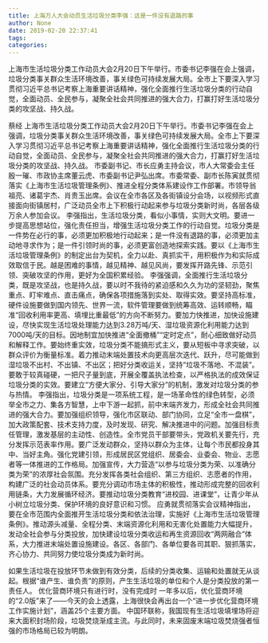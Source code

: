 ```yaml
---
title: 上海万人大会动员生活垃圾分类李强：这是一件没有退路的事
author: None
date: 2019-02-20 22:37:41
tags: 
categories: 
---
```

上海市生活垃圾分类工作动员大会2月20日下午举行。市委书记李强在会上强调，垃圾分类事关群众生活环境改善，事关绿色可持续发展大局。全市上下要深入学习贯彻习近平总书记考察上海重要讲话精神，强化全面推行生活垃圾分类的行动自觉，全面动员、全民参与，凝聚全社会共同推进的强大合力，打赢打好生活垃圾分类的攻坚战、持久战。
<!-- more -->
蔡经
上海市生活垃圾分类工作动员大会2月20日下午举行。市委书记李强在会上强调，垃圾分类事关群众生活环境改善，事关绿色可持续发展大局。全市上下要深入学习贯彻习近平总书记考察上海重要讲话精神，强化全面推行生活垃圾分类的行动自觉，全面动员、全民参与，凝聚全社会共同推进的强大合力，打赢打好生活垃圾分类的攻坚战、持久战。
市委副书记、市长应勇主持会议，市人大常委会主任殷一璀、市政协主席董云虎、市委副书记尹弘出席。市委常委、副市长陈寅就贯彻落实《上海市生活垃圾管理条例》、推进全程分类体系建设作工作部署。市领导翁祖亮、诸葛宇杰、肖贵玉出席。会议在全市各区及各街镇设分会场，以视频形式直接面向街镇居村，广泛动员全市上下积极行动起来参与垃圾分类新时尚，各层各级万余人参加会议。
李强指出，生活垃圾分类，看似小事情，实则大文明。要进一步提高思想站位，强化责任担当，增强生活垃圾分类工作的行动自觉。垃圾分类是一件势在必行的事，必须更加积极地行动起来；是一件没有退路的事，必须更加主动地寻求作为；是一件引领时尚的事，必须更富创造地探索实践。要以《上海市生活垃圾管理条例》的制定出台为契机，全力以赴、真抓实干，用积极作为和实际成效取信于民。越是困难的事情，越见精神、越见风尚，要发挥开路先锋、示范引领、突破攻坚的作用，更好为全国积累经验。
李强强调，全面推行生活垃圾分类，既是攻坚战，也是持久战，要以时不我待的紧迫感和久久为功的坚韧劲，聚焦重点、盯牢难点、直击痛点，确保各项措施落到实处、取得实效。要坚持高标准，硬件设施要做到国内领先、世界一流，软件管理要做到统筹高效、运转顺畅，瞄准“回收利用率更高、填埋比重最低”的方向不断努力。要加力快推进，加快设施建设，尽快实现生活垃圾处理能力达到3.28万吨/天、湿垃圾资源化利用能力达到7000吨/天的目标。因地制宜加快推进“全面撤桶”“定时定点”，耐心细致做好动员和解释工作。要始终重实效，垃圾分类不能搞形式主义，要从短板中寻求突破，以群众评价为衡量标准。着力推动末端处置技术向更高层次迭代、跃升，尽可能做到湿垃圾不出村、不出镇、不出区；把好分类收运关，坚持“垃圾不落地、不混装”。要敢于较真碰硬，一把尺子量到底，开展全覆盖执法检查，以严格执法的成效保证垃圾分类的实效。要建立“方便大家分、引导大家分”的机制，激发对垃圾分类的参与热情。
李强指出，垃圾分类是一项系统工程，是一场革命性的绿色转型，必须举全市之力、集各方智慧，上中下游一起抓，前中末端齐发力，形成全社会共同推进的强大合力。要加强组织领导，强化市区联动、部门协同，立足“全市一盘棋”，加大政策配套、技术支持力度，及时发现、研究、解决推进中的问题。加强目标责任管理，激发基层的主动性、创造性。全市党员干部要带头，党政机关要先行，充分发挥示范表率作用。要广泛发动群众，坚持以群众为主体，让每个市民都投身其中、当好主角。强化党建引领，形成居民区党组织、居委会、业委会、物业、志愿者等一体推进的工作格局。加强宣传，大力营造“以参与垃圾分类为荣、以准确分类为荣”的浓厚社会氛围。充分发挥各类社会组织、第三方组织、志愿者的作用，构建广泛的社会动员体系。要充分调动市场主体的积极性，推动形成完整的回收利用链条，大力发展循环经济。要推动垃圾分类教育“进校园、进课堂”，让青少年从小树立垃圾分类、保护环境的良好意识和习惯。
应勇就贯彻落实会议精神指出，要在全市范围内全面推开生活垃圾分类和依法治理，实施好《上海市生活垃圾管理条例》。推动源头减量、全程分类、末端资源化利用和无害化处置能力大幅提升，发动全社会参与分类投放，加快建设垃圾分类收运和再生资源回收“两网融合”体系，大力推进末端处置设施建设。各区、各部门、各单位要各司其职、狠抓落实，齐心协力、共同努力使垃圾分类成为新时尚。
 
 
如果生活垃圾在投放环节未做到有效分类，后续的分类收集、运输和处置就无从谈起。根据“谁产生、谁负责”的原则，产生生活垃圾的单位和个人是分类投放的第一责任人。
优化营商环境只有进行时，没有完成时
一年多以后，优化营商环境的“2.0版”来了——今天的会上透露，上海很快会再出台一个“进一步优化营商环境工作实施计划”，涵盖25个主要方面。
中国环联称，我国现有生活垃圾填埋场将迎来大面积封场阶段，垃圾焚烧渐成主流。与此同时，未来固废末端垃圾焚烧强者恒强的市场格局已较为明朗。
